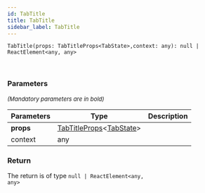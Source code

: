 ```yaml
---
id: TabTitle
title: TabTitle
sidebar_label: TabTitle
---
```


```tsx
TabTitle(props: TabTitleProps<TabState>,context: any): null | ReactElement<any, any>
```
<br/>



### Parameters

<font size="2"><i>(Mandatory parameters are in bold)</i></font>

| Parameters | Type | Description |
| --------- | ---- | ----------- |
| **props** | [TabTitleProps](/api2/types/TabTitleProps.md)<[TabState](/api2/types/TabState.md)\> |  |
| context | any |  |


### Return



The return is of type <code>null | ReactElement<any, any\></code>